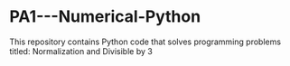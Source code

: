# PA1---Numerical-Python
This repository contains Python code that solves programming problems titled: Normalization and Divisible by 3
